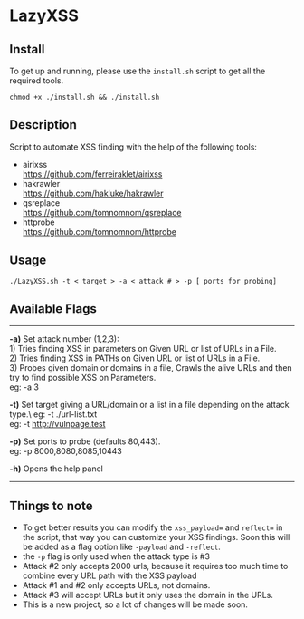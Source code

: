 # LazyXSS

## Install

To get up and running, please use the `install.sh` script to get all the required tools.

```
chmod +x ./install.sh && ./install.sh
```

## Description
Script to automate XSS finding with the help of the following tools:

* airixss\
https://github.com/ferreiraklet/airixss
* hakrawler\
https://github.com/hakluke/hakrawler
* qsreplace\
https://github.com/tomnomnom/qsreplace
* httprobe\
https://github.com/tomnomnom/httprobe


## Usage
~~~
./LazyXSS.sh -t < target > -a < attack # > -p [ ports for probing]
~~~

## Available Flags
-------------------------------------------------------------
  **-a)**	  Set attack number (1,2,3):\
          1) Tries finding XSS in parameters on Given URL or list of URLs in a File.\
          2) Tries finding XSS in PATHs on Given URL or list of URLs in a File.\
          3) Probes given domain or domains in a file, Crawls the alive URLs and then try to find possible XSS on Parameters.\
          eg: -a 3
        
        
  **-t)**     Set target giving a URL/domain or a list in a file depending on the attack type.\ 
 	  eg: -t ./url-list.txt\
 	  eg: -t http://vulnpage.test
 	
 	
  **-p)**     Set ports to probe (defaults 80,443).\
	  eg: -p 8000,8080,8085,10443

  **-h)**	  Opens the help panel

-----------------------------------------------------------------


## Things to note
* To get better results you can modify the `xss_payload=` and `reflect=` in the script, that way you can customize your XSS findings. Soon this will be added as a flag option like `-payload` and `-reflect`.
* the `-p` flag is only used when the attack type is #3
* Attack #2 only accepts 2000 urls, because it requires too much time to combine every URL path with the XSS payload
* Attack #1 and #2 only accepts URLs, not domains.
* Attack #3 will accept URLs but it only uses the domain in the URLs.
* This is a new project, so a lot of changes will be made soon.


